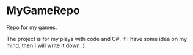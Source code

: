 # MyGameRepo
Repo for my games.

The project is for my plays with code and C#.
If I have some idea on my mind, then I will write it down :)
